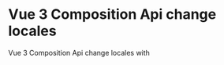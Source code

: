 # Vue 3 Composition Api change locales
Vue 3 Composition Api change locales with <script setup>.

## main.js
```js
import { createI18n } from 'vue-i18n'

const lang = {
  // Allow compositions api (required) !!!
  allowComposition: true,
  globalInjection: true,
  legacy: false,
  
  // Locales
  locale: 'en',
  fallbackLocale: 'en',
  availableLocales: ['en', 'pl'],
  
  // Example messages
  messages: {
    en: { en: "English", pl: "Polish" },
    pl: { en: "Angielski", pl: "Polski" },
  },
}

const i18n = createI18n(lang)
app.use(i18n)
```

### ChangeLocale.vue
```vue
<template>
	<div class="locale-changer">
		<select v-model="locale" class="locale-changer-select">
			<option v-for="lang in availableLocales" :key="`locale-${lang}`" :value="lang">{{ t(lang) }}</option>
		</select>
	</div>
</template>

<script setup>
import { watch, computed, onMounted } from 'vue'
import { useI18n } from 'vue-i18n'

const { t, locale, availableLocales } = useI18n({ useScope: 'global' })

onMounted(() => {
	console.log('Current locale', locale.value, availableLocales)
})

watch(
	() => locale.value,
	(lang) => {
		console.log('Changed locale', lang)
		// Do something on change here ...
		// store.changeServerLang()
	}
)

const msg = computed(() => t('example.msg'))
</script>
```

# Links
<https://vue-i18n.intlify.dev/guide/advanced/composition.html#global-scope>
